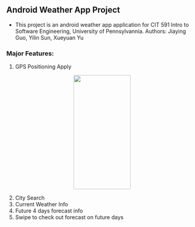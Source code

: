 ## Android Weather App Project
* This project is an android weather app application for CIT 591 Intro to Software Engineering, University of Pennsylvannia.
Authors: Jiaying Guo, Yilin Sun, Xueyuan Yu

### Major Features:
1. GPS Positioning 
Apply 
<div align="center"><img width="150" height="300" src="https://github.com/591Project2018/Working_Swipe/blob/master/APP_Screenshot/getFifthDayWeather.jpg"/></div>



2. City Search
3. Current Weather Info
4. Future 4 days forecast info
5. Swipe to check out forecast on future days
